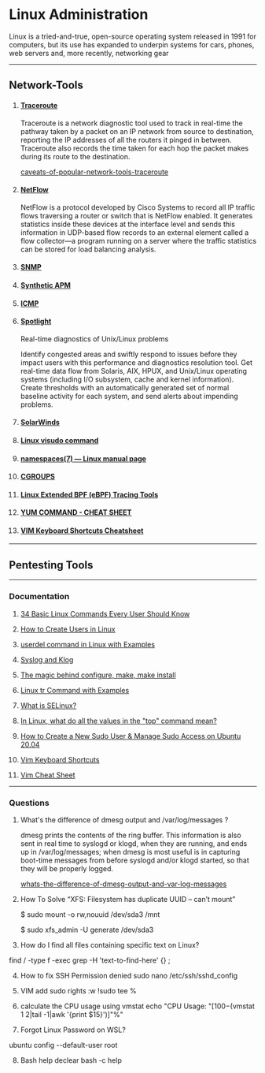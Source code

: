 # Linux Administration

Linux is a tried-and-true, open-source operating system released in 1991 for computers, but its use has expanded to underpin systems for cars, phones, web servers and, more recently, networking gear

<!-- ### SSH Linux

[SSH](./ssh/README.md)

### Check if a server is up and running

[Server Up Running](./server-up-running/README.md)

### Unix-Linux-Shell-Variables

[Unix-Linux-Shell-Variables](./Unix-Linux-Shell-Variables/README.md)

### Parsing bash script options with getopts

[Parsing-bash-script-options-getopts](./Parsing-bash-script-options-getopts/README.md)

### Cloud-Network-Monitoring

[Cloud-Network-Monitoring](./Cloud-Network-Monitoring/README.md) -->




----------------------------------------------------------------


## Network-Tools

1. #### [Traceroute](./Traceroute/README.md)
    Traceroute is a network diagnostic tool used to track in real-time the pathway taken by a packet on an IP network from source to destination, reporting the IP addresses of all the routers it pinged in between. Traceroute also records the time taken for each hop the packet makes during its route to the destination.

    [caveats-of-popular-network-tools-traceroute](https://www.thousandeyes.com/blog/caveats-of-popular-network-tools-traceroute/)


1. #### [NetFlow](./NetFlow/README.md)
    NetFlow is a protocol developed by Cisco Systems to record all IP traffic flows traversing a router or switch that is NetFlow enabled. It generates statistics inside these devices at the interface level and sends this information in UDP-based flow records to an external element called a flow collector—a program running on a server where the traffic statistics can be stored for load balancing analysis.

1. #### [SNMP](https://www.thousandeyes.com/learning/techtorials/snmp-simple-network-management-protocol)

1. #### [Synthetic APM](https://www.thousandeyes.com/learning/techtorials/synthetic-apm)

1. #### [ICMP](https://www.thousandeyes.com/blog/limitations-of-icmp-based-network-measurements/)

1. #### [Spotlight](https://www.quest.com/products/spotlight-on-unix-linux/)

    Real-time diagnostics of Unix/Linux problems

    Identify congested areas and swiftly respond to issues before they impact users with this performance and diagnostics resolution tool. Get real-time data flow from Solaris, AIX, HPUX, and Unix/Linux operating systems (including I/O subsystem, cache and kernel information). Create thresholds with an automatically generated set of normal baseline activity for each system, and send alerts about impending problems.


1. #### [SolarWinds](https://www.troublesnoop.com/what-is-solarwinds-tool/)


1. #### [Linux visudo command](https://www.computerhope.com/unix/visudo.htm)


1. #### [namespaces(7) — Linux manual page](https://man7.org/linux/man-pages/man7/namespaces.7.html)


1. #### [CGROUPS](https://www.kernel.org/doc/Documentation/cgroup-v1/cgroups.txt)

1. #### [Linux Extended BPF (eBPF) Tracing Tools](https://www.brendangregg.com/ebpf.html)

1. #### [YUM COMMAND - CHEAT SHEET](https://access.redhat.com/sites/default/files/attachments/rh_yum_cheatsheet_1214_jcs_print-1.pdf) 

1. #### [VIM Keyboard Shortcuts Cheatsheet](https://www.maketecheasier.com/cheatsheet/vim-keyboard-shortcuts/)

-------------------------

## Pentesting Tools



-------------------------

### Documentation

1. [34 Basic Linux Commands Every User Should Know](https://www.hostinger.com/tutorials/linux-commands)

2. [How to Create Users in Linux](https://linuxize.com/post/how-to-create-users-in-linux-using-the-useradd-command/)

3. [userdel command in Linux with Examples](https://www.geeksforgeeks.org/userdel-command-in-linux-with-examples/)

4. [Syslog and Klog](https://annvix.com/syslog_and_klog#:~:text=syslogd%20is%20a%20system%20logging,via%20the%20%2Fetc%2Fsyslog)

5. [The magic behind configure, make, make install](https://thoughtbot.com/blog/the-magic-behind-configure-make-make-install)

6. [Linux tr Command with Examples](https://phoenixnap.com/kb/linux-tr)

7. [What is SELinux?](https://www.redhat.com/en/topics/linux/what-is-selinux)

8. [In Linux, what do all the values in the "top" command mean?](https://github.com/torvalds/linux/blob/3950e975431bc914f7e81b8f2a2dbdf2064acb0f/fs/proc/array.c#L129-L143)

9. [How to Create a New Sudo User & Manage Sudo Access on Ubuntu 20.04](https://jumpcloud.com/blog/how-to-create-a-new-sudo-user-manage-sudo-access-on-ubuntu-20-04)

10. [Vim Keyboard Shortcuts](https://scaron.info/blog/vim-keyboard-shortcuts.html)

11. [Vim Cheat Sheet](https://vim.rtorr.com/)

-------------------------

### Questions

1. What's the difference of dmesg output and /var/log/messages ?

    dmesg prints the contents of the ring buffer. This information is also sent in real time to syslogd or klogd, when they are running, and ends up in /var/log/messages; when dmesg is most useful is in capturing boot-time messages from before syslogd and/or klogd started, so that they will be properly logged.

    [whats-the-difference-of-dmesg-output-and-var-log-messages](https://unix.stackexchange.com/questions/35851/whats-the-difference-of-dmesg-output-and-var-log-messages)

2. How To Solve “XFS: Filesystem has duplicate UUID – can’t mount”

    $ sudo mount -o rw,nouuid /dev/sda3  /mnt

    $ sudo xfs_admin -U generate /dev/sda3

3. How do I find all files containing specific text on Linux?

find / -type f -exec grep -H 'text-to-find-here' {} \;


4. How to fix SSH Permission denied 
sudo nano /etc/ssh/sshd_config

5. VIM add sudo rights 
:w !sudo tee %

6. calculate the CPU usage using vmstat
echo "CPU Usage: "$[100-$(vmstat 1 2|tail -1|awk '{print $15}')]"%"

7. Forgot Linux Password on WSL?

ubuntu config --default-user root

8. Bash help declear
bash -c help

